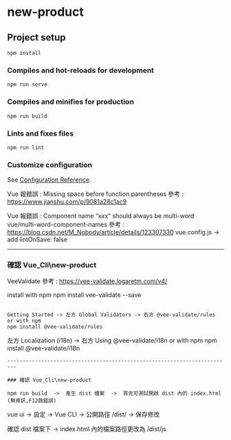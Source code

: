 # new-product

## Project setup
```
npm install
```

### Compiles and hot-reloads for development
```
npm run serve
```

### Compiles and minifies for production
```
npm run build
```

### Lints and fixes files
```
npm run lint
```

### Customize configuration
See [Configuration Reference](https://cli.vuejs.org/config/).

Vue 報錯誤 : Missing space before function parentheses
參考 : https://www.jianshu.com/p/9081a28c1ac9

Vue 報錯誤 : Component name “xxx“ should always be multi-word vue/multi-word-component-names
參考 : https://blog.csdn.net/M_Nobody/article/details/123307330
vue.config.js -> add lintOnSave: false

------------------------------------------------------------------------

### 確認 Vue_Cli\new-product

VeeValidate 參考 : https://vee-validate.logaretm.com/v4/

install with npm
npm install vee-validate --save
```

Getting Started -> 左方 Global Validators -> 右方 @vee-validate/rules
or with npm
npm install @vee-validate/rules
```

左方 Localization (i18n) -> 右方 Using @vee-validate/i18n
or with npm
npm install @vee-validate/i18n
```
-------------------------------------------------------------------------

### 確認 Vue_Cli\new-product

npm run build  ->  產生 dist 檔案  ->  首先可測試開啟 dist 內的 index.html (無資訊,F12跳錯誤)
```

vue ui  ->  設定  ->  Vue CLI  ->  公開路徑 /dist/  -> 保存修改

確認 dist 檔案下 -> index.html 內的檔案路徑更改為 /dist/js